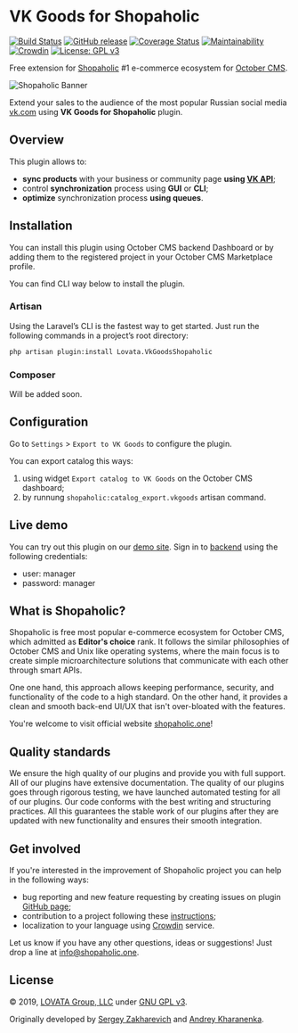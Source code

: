 # VK Goods for Shopaholic

[![Build Status](https://travis-ci.org/oc-shopaholic/oc-vk-goods-shopaholic-plugin.svg?branch=master)](https://travis-ci.org/oc-shopaholic/oc-vk-goods-shopaholic-plugin) [![GitHub release](https://img.shields.io/github/release/oc-shopaholic/oc-vk-goods-shopaholic-plugin)](https://github.com/oc-shopaholic/oc-yandex-market-shopaholic-plugin/releases) [![Coverage Status](https://coveralls.io/repos/github/oc-shopaholic/oc-vk-goods-shopaholic-plugin/badge.svg?branch=master)](https://coveralls.io/github/oc-shopaholic/oc-vk-goods-shopaholic-plugin?branch=master) [![Maintainability](https://api.codeclimate.com/v1/badges/9b49b9523b9976ad161f/maintainability)](https://codeclimate.com/github/oc-shopaholic/oc-vk-goods-shopaholic-plugin/maintainability) [![Crowdin](https://d322cqt584bo4o.cloudfront.net/oc-vk-goods-for-shopaholic-plugin/localized.svg)](https://crowdin.com/project/oc-vk-goods-shopaholic-plugin) [![License: GPL v3](https://img.shields.io/badge/License-GPL%20v3-blue.svg)](https://www.gnu.org/licenses/gpl-3.0)

Free extension for [Shopaholic](https://github.com/oc-shopaholic/oc-shopaholic-plugin) #1 e-commerce ecosystem for [October CMS](https://octobercms.com).

![Shopaholic Banner](assets/identity/banner-837×348.png)

Extend your sales to the audience of the most popular Russian social media [vk.com](https://vk.com) using **VK Goods for Shopaholic** plugin.

## Overview

This plugin allows to:
* **sync products** with your business or community page **using [VK API](https://vk.com/dev/market)**;
* control **synchronization** process using **GUI** or **CLI**;
* **optimize** synchronization process **using queues**.

## Installation

You can install this plugin using October CMS backend Dashboard or by adding them to the registered project in your October CMS Marketplace profile.

You can find CLI way below to install the plugin.

### Artisan

Using the Laravel’s CLI is the fastest way to get started. Just run the following commands in a project’s root directory:

```bash
php artisan plugin:install Lovata.VkGoodsShopaholic
```

### Composer

Will be added soon.

## Configuration

Go to `Settings` > `Export to VK Goods` to configure the plugin.

You can export catalog this ways:
  
1. using widget `Export catalog to VK Goods` on the October CMS dashboard;
2. by runnung `shopaholic:catalog_export.vkgoods` artisan command.

## Live demo

You can try out this plugin on our [demo site](http://demo.shopaholic.one). Sign in to [backend](http://demo.shopaholic.one/backend) using the following credentials:
* user: manager
* password: manager

## What is Shopaholic?

Shopaholic is free most popular e-commerce ecosystem for October CMS, which admitted as **Editor's choice** rank.
It follows the similar philosophies of October CMS and Unix like operating systems, where the main focus is to create simple microarchitecture solutions that communicate with each other through smart APIs.

One one hand, this approach allows keeping performance, security, and functionality of the code to a high standard.
On the other hand, it provides a clean and smooth back-end UI/UX that isn't over-bloated with the features.

You're welcome to visit official website [shopaholic.one](shopaholic.one)! 

## Quality standards

We ensure the high quality of our plugins and provide you with full support. All of our plugins have extensive documentation.
The quality of our plugins goes through rigorous testing, we have launched automated testing for all of our plugins.
Our code conforms with the best writing and structuring practices.
All this guarantees the stable work of our plugins after they are updated with new functionality and ensures their smooth integration.

## Get involved

If you're interested in the improvement of Shopaholic project you can help in the following ways:
* bug reporting and new feature requesting by creating issues on plugin [GitHub page](https://github.com/lovata/oc-shopaholic-plugin/issues);
* contribution to a project following these [instructions](https://github.com/oc-shopaholic/oc-vk-goods-shopaholic-plugin/master/CONTRIBUTING.md);
* localization to your language using [Crowdin](https://crowdin.com/project/oc-vk-goods-for-shopaholic-plugin) service.

Let us know if you have any other questions, ideas or suggestions! Just drop a line at [info@shopaholic.one](mailto:info@shopaholic.one).

## License

© 2019, [LOVATA Group, LLC](https://github.com/lovata) under [GNU GPL v3](https://opensource.org/licenses/GPL-3.0).

Originally developed by [Sergey Zakharevich](https://github.com/wobqqq) and [Andrey Kharanenka](https://github.com/kharanenka).

